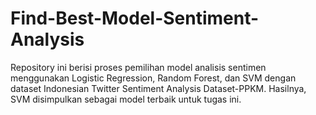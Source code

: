 # Find-Best-Model-Sentiment-Analysis
Repository ini berisi proses pemilihan model analisis sentimen menggunakan Logistic Regression, Random Forest, dan SVM dengan dataset Indonesian Twitter Sentiment Analysis Dataset-PPKM. Hasilnya, SVM disimpulkan sebagai model terbaik untuk tugas ini.
